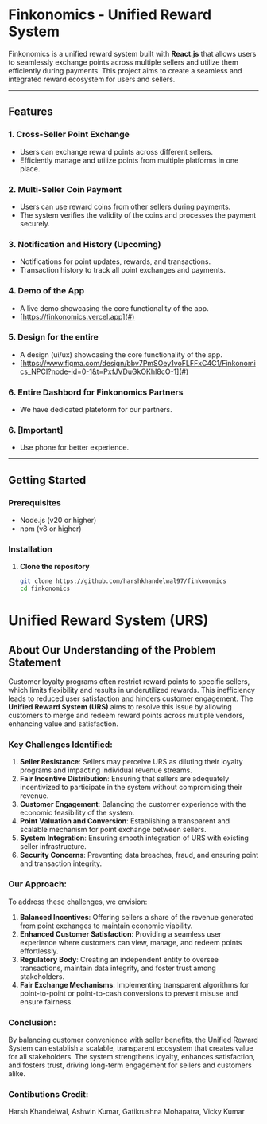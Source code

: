 # Finkonomics - Unified Reward System


Finkonomics is a unified reward system built with **React.js** that allows users to seamlessly exchange points across multiple sellers and utilize them efficiently during payments. This project aims to create a seamless and integrated reward ecosystem for users and sellers.

---

## Features

### 1. Cross-Seller Point Exchange
- Users can exchange reward points across different sellers.
- Efficiently manage and utilize points from multiple platforms in one place.

### 2. Multi-Seller Coin Payment
- Users can use reward coins from other sellers during payments.
- The system verifies the validity of the coins and processes the payment securely.

### 3. Notification and History (Upcoming)
- Notifications for point updates, rewards, and transactions.
- Transaction history to track all point exchanges and payments.

### 4. Demo of the App
- A live demo showcasing the core functionality of the app.
- [https://finkonomics.vercel.app](#)

### 5. Design for the entire
- A design (ui/ux) showcasing the core functionality of the app.
- [https://www.figma.com/design/bbv7PmSOey1voFLFFxC4C1/Finkonomics_NPCI?node-id=0-1&t=PxfJVDuGkOKhI8cO-1](#)

### 6. Entire Dashbord for Finkonomics Partners
- We have dedicated plateform for our partners.

### 6. [Important] 
- Use phone for better experience. 

---

## Getting Started

### Prerequisites
- Node.js (v20 or higher)
- npm (v8 or higher)

### Installation

1. **Clone the repository**
   ```bash
   git clone https://github.com/harshkhandelwal97/finkonomics
   cd finkonomics


# Unified Reward System (URS)

## About Our Understanding of the Problem Statement

Customer loyalty programs often restrict reward points to specific sellers, which limits flexibility and results in underutilized rewards. This inefficiency leads to reduced user satisfaction and hinders customer engagement. The **Unified Reward System (URS)** aims to resolve this issue by allowing customers to merge and redeem reward points across multiple vendors, enhancing value and satisfaction.

### Key Challenges Identified:
1. **Seller Resistance**: Sellers may perceive URS as diluting their loyalty programs and impacting individual revenue streams.
2. **Fair Incentive Distribution**: Ensuring that sellers are adequately incentivized to participate in the system without compromising their revenue.
3. **Customer Engagement**: Balancing the customer experience with the economic feasibility of the system.
4. **Point Valuation and Conversion**: Establishing a transparent and scalable mechanism for point exchange between sellers.
5. **System Integration**: Ensuring smooth integration of URS with existing seller infrastructure.
6. **Security Concerns**: Preventing data breaches, fraud, and ensuring point and transaction integrity.

### Our Approach:
To address these challenges, we envision:
1. **Balanced Incentives**: Offering sellers a share of the revenue generated from point exchanges to maintain economic viability.
2. **Enhanced Customer Satisfaction**: Providing a seamless user experience where customers can view, manage, and redeem points effortlessly.
3. **Regulatory Body**: Creating an independent entity to oversee transactions, maintain data integrity, and foster trust among stakeholders.
4. **Fair Exchange Mechanisms**: Implementing transparent algorithms for point-to-point or point-to-cash conversions to prevent misuse and ensure fairness.

### Conclusion:
By balancing customer convenience with seller benefits, the Unified Reward System can establish a scalable, transparent ecosystem that creates value for all stakeholders. The system strengthens loyalty, enhances satisfaction, and fosters trust, driving long-term engagement for sellers and customers alike.

### Contibutions Credit:
Harsh Khandelwal, Ashwin Kumar, Gatikrushna Mohapatra, Vicky Kumar
